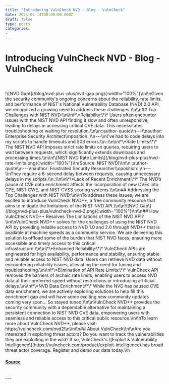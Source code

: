 ```yaml
---
title: "Introducing VulnCheck NVD - Blog - VulnCheck"
date: 2024-03-14T00:00:00.000Z
draft: false
type: posts
categories: 
- 
---
```

# Introducing VulnCheck NVD - Blog - VulnCheck

<br/>

<br/>
!\[NVD Gap\](/blog/nvd-plus-plus/nvd-gap.png){:width="100%"}\\n\\nGiven the security community's ongoing concerns about the reliability, rate limits, and performance of NIST's National Vulnerability Database (NVD) 2.0 API, we recognized a growing need to address these challenges.\\n\\n## Top Challenges with NIST NVD:\\n\\n\*\*Reliability:\*\* Users often encounter issues with the NIST NVD API finding it slow and often unresponsive, leading to delays in accessing critical CVE data. This necessitates troubleshooting or waiting for resolution.\\n\\n::author-quote\\n---\\nauthor: Enterprise Security Architect\\nposition: \\n---\\nI've had to code delays into my scripts to handle timeouts and 503 errors.\\n::\\n\\n\*\*Rate Limits:\*\* The NIST NVD API imposes strict rate limits on queries, requiring users to wait between requests, which significantly extends downloads and processing times.\\n\\n!\[NIST NVD Rate Limits\](/blog/nvd-plus-plus/nvd-rate-limits.png){:width="100%"}\\n(Source: NIST NVD)\\n\\n::author-quote\\n---\\nauthor: Frustrated Security Researcher\\nposition: \\n---\\nThey require a 6-second delay between requests, causing unnecessary delays in my scripts.\\n::\\n\\n\*\*Lack of Recent Enrichment:\*\* The NVD’s pause of CVE data enrichment affects the incorporation of new CVEs into CPE, NIST CWE, and NIST CVSS scoring systems.\\n\\n## Addressing the Top Challenges with NIST NVD:\\n\\nTo address these issues, we are excited to introduce VulnCheck NVD++, a free community resource that aims to mitigate the limitations of the NIST NVD API.\\n\\n!\[NVD Gap\](/blog/nvd-plus-plus/vulncheck-nvd-2.png){:width="100%"}\\n\\n## How VulnCheck NVD++ Resolves The Limitations of the NIST NVD API?\\n\\nVulnCheck NVD++ solves for the challenges of using the NIST NVD API by providing reliable access to NVD 1.0 and 2.0 through NVD++ that is available at machine speeds as a community service. We are delivering this solution to offload some of the burden that NIST NVD faces, ensuring more accessible and timely access to this critical infrastructure.\\n\\n\*\*Enhanced Reliability:\*\* VulnCheck APIs are engineered for high availability, performance and stability, ensuring stable and reliable access to NIST NVD data. Users can retrieve NVD data without encountering reliability issues, alleviating the need for tuning and troubleshooting.\\n\\n\*\*Elimination of API Rate Limits:\*\* VulnCheck API removes the barriers of archaic rate limits, enabling users to access NVD data at their preferred speed without restrictions or introducing artificial delays.\\n\\n\*\*NVD Data Enrichment:\*\* While the NVD has paused CVE data enrichment, we are actively exploring solutions to help fill this enrichment gap and will have some exciting new community updates coming very soon... So stayed tuned!\\n\\nVulnCheck NVD++ provides the security community with a dependable alternative for maintaining a persistent connection to NIST NVD CVE data, empowering users with seamless and reliable access to this critical public resource.\\n\\nTo learn more about VulnCheck NVD++, please visit: https://vulncheck.com/nvd2\\n\\n\\n## About VulnCheck\\n\\nAre you interested in exploring threat actors? Do you want to track the vulnerabilities they are exploiting in the wild? If so, VulnCheck's \[Exploit & Vulnerability Intelligence\](https://vulncheck.com/product/exploit-intelligence) has broad threat actor coverage. Register and demo our data today.\\n

#### [Source](https://vulncheck.com/blog/nvd-plus-plus)

<br/>
---
